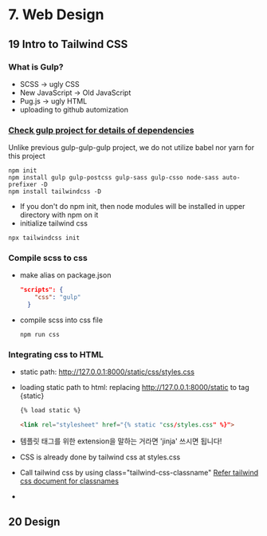 # 7. Web Design

## 19 Intro to Tailwind CSS

### What is Gulp?

- SCSS -> ugly CSS
- New JavaScript -> Old JavaScript
- Pug.js -> ugly HTML
- uploading to github automization

### [Check gulp project for details of dependencies](https://github.com/snoop2head/gulp-gulp-gulp)

Unlike previous gulp-gulp-gulp project, we do not utilize babel nor yarn for this project

```shell
npm init
npm install gulp gulp-postcss gulp-sass gulp-csso node-sass auto-prefixer -D
npm install tailwindcss -D
```

- If you don't do npm init, then node modules will be installed in upper directory with npm on it
- initialize tailwind css

```shell
npx tailwindcss init
```

### Compile scss to css

- make alias on package.json

  ```json
  "scripts": {
      "css": "gulp"
    }
  ```

- compile scss into css file

  ```shell
  npm run css
  ```

### Integrating css to HTML

- static path: http://127.0.0.1:8000/static/css/styles.css

- loading static path to html: replacing http://127.0.0.1:8000/static to tag {static}

  ```html
  {% load static %}
  
  <link rel="stylesheet" href="{% static "css/styles.css" %}">
  ```

- 템플릿 태그를 위한 extension을 말하는 거라면 'jinja' 쓰시면 됩니다!

- CSS is already done by tailwind css at styles.css

- Call tailwind css by using class="tailwind-css-classname" 
  [Refer tailwind css document for classnames](https://tailwindcss.com/docs/border-color)

- 

## 20 Design



